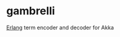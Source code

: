 gambrelli
=========

[Erlang][erlang] term encoder and decoder for Akka

[erlang]: http://erlang.org/doc/apps/erts/erl_ext_dist.html
